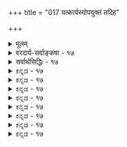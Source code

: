 +++
title = "017 यत्कार्यस्योपयुक्तं तदिह"

+++
<details><summary>मूलम्</summary>

यत्कार्यस्योपयुक्तं तदिह भवतु नः किं परेणेति चेन्न ज्ञानादेरुद्भवे तद्विषयनियमनेऽप्यर्थनादिन्द्रियादेः ।  
नित्यं ज्ञानं विभोस्तन्न नियतविषयं तेन नान्यार्थनं चेन्नानित्यस्यैव दृष्टेस्तव कथमजसंयोगभङ्गोऽन्यथा स्यात् ॥ १७ ॥
</details>

<details><summary>वरदार्य-सर्वाङ्कषा - १७</summary>

ननु 'अयं पटः कर्तृजम्यः, कार्यत्वात्, घटवत्' इत्यनुमानेनाजातकर्तृकस्य पटस्य घटदृष्टान्तेन कर्तृजन्यत्वसाधनं सर्वसंमतम् । अत्र घटदृष्टान्तकथनमात्रेण किं कुलालो घटकर्ता सिद्ध्येत् ? यदि हठादिष्टापत्तिरुच्यते, तर्हि – 'एतद्भटः कर्तृजन्यः, कार्यत्वात्, तद्घटवत्' इत्यज्ञातकर्तृके घटे सकर्तृकत्वानुमानं सर्वानुभवसिद्धम् । अत्र ‘कर्तृजन्यत्वम्' कृतिजन्यत्वमात्रमेवानुमानेन सिद्ध्येत्, न तु तद्घटहेतुभूतकुलालगतं वस्त्रभूषणादिकमपि, एषां घटकारणवर्गेऽननुप्रवेशात् । तद्वत् प्रकृतेऽपि कार्यसामान्यं प्रति कृतित्वेनैव कारणत्वात्, कृतिजन्यत्वमात्रमनुमानेन सिद्ध्येत्, न तु शरीरादिकमपीति शङ्कते - यदित्यादि । कार्यस्य यत् **उपयुक्तम्** =अत्यन्तमावश्यकम्, **तत्** = तावन्मात्रम् **इह** = प्रकृतेऽपि **भवतु** = सिद्ध्यतु; **परेण** = इतरेण कार्यानुपयोगिना धर्मेण **नः** = अस्माकम् **किम्** = किं फलम् । एवञ्च घटादिदृष्टान्तेन कर्तृजन्यत्वमात्रमनुमानेन सिद्ध्येत्, न तु शरीरजन्यत्वादिकम् इति चेत् — **न** = नैतद्युक्तम् । कुतः ? **ज्ञानादेः** = ज्ञानेच्छाप्रयत्नानाम् **उद्भवे** = उत्पत्तौ तद्विषयनियमने **तस्य** = ज्ञानस्य **विषयनियमने** = विषयव्यवस्थापने **इन्द्रियादेरपि** = इन्द्रियाणाम्, तदाश्रयतया शरीरादेरपि **अर्थनात्** =अपेक्षणात् । अतः जगत्कर्तुः शरीरेन्द्रियादिकमप्यनेनानुमानेन सिद्धयेदेवं । ईश्वरानुमानेन जगत्कर्तुः कस्यचित्सिद्धावपि, तावता वेदप्रामाण्यं कथं सिद्ध्येत् ? इत्याक्षेपे, त एवं वदन्ति - अनुमानेन सिद्ध्यन्नीश्वरः तदनुगुणसामर्थ्यवानेव सिद्ध्येत् । जगत्कर्ता नाम, तदनुगुणप्रयत्नवान् । प्रयत्नश्च इच्छाधीनः, इच्छा च ज्ञानाधीना । जानाति, इच्छति, यतत इत्येव सर्वत्र क्रमः । न च कृञ् धातोः प्रयत्नमात्रार्थकत्वेन कर्तृत्वमपि कृतिमत्त्वमात्रमेवेति ज्ञनेच्छयोः कथं सिद्धिः इति वाच्यम्, धातोस्तावन्मात्रार्थकत्वेऽपि, लोके 'बुद्धिपूर्वककारी' ‘अबिद्धिपूर्वककारी' इति कर्तृत्वे द्वैविध्यदर्शनात्, धर्मशास्त्रेष्वपि तयोस्तारतम्यस्य, तत्प्रयुक्तप्रायश्चित्तभेदस्य दर्शनात्, ज्ञानेच्छायत्नवानेव कर्ता लोके, शास्त्रे च विवक्षितः । अत एव घटादिकर्तृत्वं तदुपादानगोचरापरोक्षज्ञानचिकीर्षाकृतिमत्त्वमेव कर्तृत्त्वमुच्यते । एवञ्च जगत्कर्तृत्वमपि जगद्विषयकोपादानादिगोचरज्ञानेच्छाकृतिमत्त्वमेव । जगद्विषयकसर्वज्ञानवानेव जगत्कर्तेतीश्वरस्य सर्वज्ञत्वसिद्धिः । ततश्चेश्वरसाधकानुमानेनैव सर्वज्ञः सत्यसङ्कल्पः, जगत्स्रष्टा सिद्ध्यति । धर्मिण ईश्वरस्य **ग्राहकम्** =साधकम् यत् **प्रमाणम्** = ईश्वरानुमानम्, तेनैवानुमानेन तदनुगुणज्ञनादिधर्मवानेव **धर्मी** = ईश्वरस्सिद्ध्यतीति 

391 

नित्यं ज्ञानं विभोस्तन्न नियतविषयं तेन नान्यार्थनं चेत् 

नानित्यस्यैव दृष्टेस्तव कथमजसंयोगभङ्गोऽन्यथा स्यात् ॥17॥ 



सर्वज्ञत्वादिकं धर्मिग्राहकानुमानेनैव सिद्ध्यतीति वदन्ति । यथा वह्नेः धर्मिणो ग्राहकं त्वगिन्द्रियमेव, वह्निगतम् उष्णस्पर्शादिधर्ममपि गृह्णाति । एवञ्चेश्वरानुमानेन जगत्स्रष्टुस्सिद्धौ सर्वज्ञत्वस्यापि तेनैव सिद्ध्या, सर्वज्ञेनेश्वरेण प्रणीतत्वाद्वेदस्य प्रामाण्यसिद्धिः । न च बुद्धकपिलयोरपि सर्वज्ञत्वप्रसिद्ध्या तदीयागमानामपि प्रामाण्यप्रसङ्गः इति शङ्खयम्; तयोर्जगत्स्रष्टृत्वस्य तैरप्यनङ्गीकारेण तयोः सर्वज्ञत्वस्यापेक्षिकत्वेन निरुपाधिकसर्वज्ञत्वाभावात् । अत्रैवमाचार्यैर्दूषणमुच्यते - यदि जगत्कर्तृत्वोपयोगितया सर्वज्ञत्वसिद्धिः, तर्हि ज्ञानं प्रति कारणतया शरीरेन्द्रियादिकमपि तस्यावश्यकम् । यदि शरीरं विनापि ज्ञानं स्यात्, तर्हि ज्ञानमन्तरा इच्छापि स्यात्, इच्छामन्तरापि प्रयत्नः स्यादिति तेनानुमानेन न सर्वज्ञत्वसिद्धिः । न च लोके यद्विषयकः प्रयत्नः, तद्विषयिणीच्छा आवश्यकी । एवं यद्विषयिणीच्छा तद्वषयकं ज्ञानं च भवति । अतः प्रयत्ने विषयसिद्ध्यर्थं ज्ञानेच्छे अनिवार्ये इति वाच्यम्, एवं सति ज्ञानं प्रति शरीरेन्द्रियादीनामपि आवश्यकत्वमपि लोके दृश्यत इति तेषामपि सिद्धिरावश्यकी । एवं शरीरार्थं कर्माप्यावश्यकमिति ईश्वरः कर्मपरवश एवानुमानेन सिद्धयेदिति ॥ 

I 

1 

ननु लोके ज्ञानं सर्वं क्षणद्वयमात्रावस्थायि, ईश्वरीयं ज्ञानं तु न तथा । सृष्टिस्थितिसंहारादिकार्याणां सार्वदिकत्वेन तस्य ज्ञानमपि सार्वदिकमिति ईश्वरस्य ज्ञानं नित्यमावश्यकम् । अत एव तदर्थं शरीरेन्द्रियाद्यपेक्षापि नास्तीति नेश्वरस्य शरीरादिसिद्धिरिति शङ्कते - नित्यमित्यादि । **विभोः** = जगत्स्रष्टुरीश्वरस्य ज्ञानं नित्यम्, अतश्शरीराद्यपेक्षा नास्ति । ज्ञानस्य नित्यत्वेऽपि तत्र विषयभानार्थं कारणापेक्षा स्यादित्यत्र - **तत्** = तच्च ज्ञानम् न **नियतविषयम्** = व्यवस्थितविषयकं न, किन्तु सर्वविषयकम् स्वतस्सर्वज्ञत्वादीश्वस्य । **तेन** = एवं सदा सर्वविषयकत्वेन नित्यत्वेन च **अन्यार्थनम्** = अन्यापेक्षा न इति चेत्; एतन्निराकरोति । कुत इति चेत्अनित्यस्यैव **दृष्टेः** = ज्ञानस्य सर्वस्याप्यनित्यस्यैव दर्शनात् । घटादिदृष्टान्तेन हीश्वरानुमानप्रयोगः । लोके कुत्रापि नित्यज्ञानस्याभावात्, लोकदृष्टान्तेन सिद्ध्यत् ज्ञानं कथं वा नित्यं स्यात् ? लोके दृष्टान्ते दृष्टं सर्वं तथैवाङ्गीकर्तव्यमिति नियमो नास्ति । न हि 'चन्द्र इव मुखम्' इत्यादौ चन्द्रगताह्लादकरत्वातिरिक्तं किञ्चिदपि मुखे आपाद्यते इत्यत्राह - तवेत्यादि । **अन्यथा** = लोकदृष्टव्यतिक्रमे तव **अजसंयोगभङ्गः** = नित्यसंयोगनिराकरणं कथं स्यात् ? संयोगसामान्यस्य लोकेऽनित्यत्वेनैव दर्शनात्, विभुद्वयसंयोगाङ्गीकारे तस्य नित्यत्वप्रसङ्गात् विभुद्वयसंयोगो नाङ्गीक्रियत इति हि तव मतम् । लोके सर्वस्यापि ज्ञानस्यानित्यतयैव दर्शनेऽपि, ईश्वरीयं ज्ञानं नित्यमिति यथाङ्गीक्रियते; तथैव लोके संयोगसामान्यस्यानित्यतया दर्शनेऽपि विभुद्वयसंयोगो नित्य इत्यङ्गीकारे को विरोधः ? यद्यङ्गीक्रियते, तर्ह्यभयमप्यङ्गीक्रियताम्, लोकानुसारात् । अथवोभयमपि निराक्रियताम् । ईश्वरज्ञामं नित्यमङ्गीकृत्य, संयोगः परं कुत्रचित् नित्यो नाङ्गीक्रियत इति न सर्वथा युक्तिसहम् ॥ 

ननु लोकदृष्टिमात्रान्नानित्यं ज्ञानमीश्वरस्य, जगत्कारणत्वस्य सार्वदिकत्वात्तद्धेतुभूतं ज्ञानं सार्वदिकमन्तरा कारणत्वानुपपत्तेरिति धर्मिग्राहकमानेनैव नित्यज्ञानसिद्धिः । एवं विभुद्वयसंयोगानङ्गीकरणमपि न 



392 

[ ईश्वरानुमानेन न सर्वज्ञस्सिद्ध्येत्] 

163. किं वा धीच्छे गृहीते? विषयनियतये ते हि यत्नोऽत्र नेच्छेत् 

निर्हेतुस्तत्प्रमेष्टा भवतु विषयवानेष तद्वत् स्वतस्ते । 

। 

पारिभाषिकम्, किन्तु क्रियाजन्य एव संयोग सर्वत्र । यत्र कुत्रचिच्छाखादौ यदा चलनात्मिका क्रिया भवति, तदा पूर्वदेशाद्विभागः, देशान्तरप्राप्तिश्च सर्वामुभवसिद्धा । प्राप्तिरेव संयोगपदार्थः । परिमितेष्वेव चलनसंभवात्, विभुषु चलनासंभवाच्च क्रियाया अप्रसक्त्या संयोगः क्व भवेत् ? अयि भोः ! नैयायिकानाम् आकाशः, कालः, दिक्, आत्मानस्सर्वे इत्येते विभवः पदार्था अनन्ताः । एते सर्वेऽपि एकस्मिन्प्रदेशे व्याप्यैव तिष्ठेरन् । अन्यथा हि विभुत्वभङ्गः । एवमेकत्रैव वर्तमानानामेषां परस्परं संबन्ध एव नास्तीति कथं घटताम् ? संबन्धस्यावश्यकत्वे; न समवायः, तेषां परस्परमयुतसिद्धत्वाभावात् । अयुतसिद्धयोः खलु समवायः । 

। द्रव्ययोस्तु संयोग एव । अतश्च विभुद्वयसंयोगोऽनिवार्य एवेति चेत्, अयि भो ब्रह्मन् ! ब्रह्मवादिना त्वया लौकिकघटपटादिविषयकचर्चायां नावतर्तव्यमासीत् । एवं मर्यादामतीत्य विवदन्तं त्वां पृच्छामः - भवन्मते एकस्मिन्नेव घटादौ रूपरसगन्धस्पर्शादयो बहवो गुणा वर्तन्त एव किल । एकदेशावच्छेदेन वर्तमानानामेषां परस्परं सम्बन्ध आवश्यकः किल । धर्मिणा घटेन साकं तु समवायो वा, अपृथक्सिद्धिर्वा भवतु कामम् । धर्माणामेषां परस्परं कस्संबन्ध उच्यताम् ! किं कुर्मः ! परस्परसंबन्धे परस्परं साङ्कर्यं स्यादिति न कश्चनेति चेत्, एकत्रैव वर्तन्ते, अथापि परस्परमसंबद्धा इति चेत्, तर्हि विभवोऽपि पदार्थास्तथैव तिष्ठन्तु । आः ! स्मृतम् ! स्वरूपं संबन्धस्तेषां स्यात्; तर्हि विभुष्वपि स एव स्मर्यतां कामम् ! का हानिः ? तचार्यैः कथमुक्तम् ? भवादृशानां श्रद्धाजडानां पीडात आत्मानं रिरक्षयिषवस्ते समयविशेषे यत्किञ्चिद्भूयुः । तत्तथैव गृह्यते चेत्, आकाशस्य चाक्षुषत्वसमर्थनमपि तथैव स्यात् । किं न तर्ह्याकाशश्चाक्षुषः ? कोऽयं संभ्रमः ? न किञ्चिदपहीनं तावता, समाश्वसिहि! तत्प्रकरणे परीक्षतं सर्वम् । उच्यते किल 'गुरोस्तु शापः शिष्यः स्यात्' इत्यादि । पुनः पुनः पठ्यताम् ॥ १७ ॥
</details>

<details><summary>सर्वार्थसिद्धिः - १७</summary>

यत्कार्यस्योपयुक्तं तदिह भवतु नः किं परेणेति चेन्न  
ज्ञानादेरुद्भवे तद्विषयनियमनेऽप्यर्थनादिन्द्रियादेः ।  
नित्यं ज्ञानं विभोस्तन्न नियतविषयं तेन नान्यार्थनं चे-  
न्नानित्यस्यैव दृष्टेस्तव कथमजसंयोगभङ्गोऽन्यथा स्यात् ॥ १७ ॥  
ननु कार्योत्पत्तौ कर्तुर्ज्ञानचिकीर्षाप्रयत्नमात्रमुपयुज्यते, देहादेः कार्यव्यापकत्वादर्शनात् कार्यविशेषे तदुपयोगो दृष्ट इति चेत्, यत्र दृष्टस्तत्र तथाऽस्तु, न सर्वत्र; अतिप्रसङ्गादित्यभिप्रायेण शङ्कते - यदिति ॥ उपयुक्तं - ज्ञानचिकीर्षादिकम् । परेण -कार्योत्पत्त्यनुपयुक्तेनेत्यर्थः । अनुपयोगो दुर्वच इत्यभिप्रायेणाह - नेति । तत्साधयति -ज्ञानादेरिति । सपक्षव्याप्तप्रकारेण पक्षेऽपि कर्तुर्ज्ञानादिना कार्येण भवितव्यम्, ततस्तत्कारणतया कार्यकरणकर्मादियोगोऽपि दुस्त्यजः । प्रयत्नस्य विषयनियमश्चिकीर्षया; तस्याश्च प्रियाप्रियप्राप्तिपरिहारव्यापारकारणेन तावद्बुद्ध्या, सा च तत्तत्सामग्रीनियतविषयेति विषयनियमे स्थिते सामग्रीशून्यं ज्ञानं कथं सविषयम्? निर्विषये च तस्मिन् किं चिकीर्षेत? अचिकीर्षुश्च कुतः प्रयतेत? ननु कार्यस्यैव सामग्र्यपेक्षणम्, नित्यस्य तु स्वतस्सर्वविषयस्योत्पत्तिविषयनियत्योरभावात् किं साभग्र्येति शङ्कते - नित्यमिति । त्रय्यन्तिनामिव नित्यज्ञानसिद्धावेतद्वक्तव्यं नान्यथेति स्थापयितुमाह - नेति । अहेतुकं ज्ञानं किं दृष्टमुत कल्पितम्? नाद्यः, असिद्धेः; न द्वितीयः, दृष्टविजातीयकॢप्त्ययोगादित्यभिप्रायेणाह - अनित्यस्येति । तादृशज्ञानकॢप्तौ परस्येष्टविरोधमाह - तवेति । मूर्तवद्द्रव्यत्वादिना विभूनां विभुना संयोगे कल्प्यमाने संयोगकारणानामन्यतरकर्मोभयकर्मसंयोगानामसंभवात्तन्निषेधः कृतः, तथेहापि विज्ञानकारणानामिन्द्रियलिङ्गादीनामभावात्तदभावः स्यात् । नित्यत्वान्नैरपेक्ष्यमजसंयोगेऽपि सुवचम् । विभूनां मिथस्संयोगाभावे न किंचित्साधकमिति चेन्नित्यज्ञानाभावेऽपि किम्? अस्मदाद्यशक्यकार्यानुत्पत्तिप्रसङ्ग इति चेत्; न, कारणान्तरैरेव तदुत्पत्त्युपपत्तेः । कर्तृनिरपेक्षैः कारणान्तरैः कार्योत्पत्तिर्न दृष्टेति चेत्, अन्यत्रादृष्टाऽप्यत्र तथा स्यात्, प्रध्वंसस्येव निमित्तमात्रजन्यत्वम् । वरं हि कल्पितस्य ज्ञानादेः कारणनैरपेक्ष्यकल्पनात् सिद्धस्य हेतुवर्गस्य क्वचित् कर्तृनैरपेक्ष्याङ्गीकारः अजसंयोगस्वीकारो वेति; स्वीक्रियतां का हानिरिति चेत्, सिद्धान्तहानिरिति ॥ १७ ॥
</details>


<details><summary>ಕನ್ನಡ - १७</summary>

हिन्दॆ हेळिद आक्षेपक्कॆ नैयायिकरु हेळिरुव परिहारवन्नु प्रद र्शिसि निराकरिसुत्तारॆ -कार्यस्य यत् उपयुक्तं, तत् इह नः भवतु, किं परेण?-'पृथिव्यादिकं, सकर्तकं, कार्यत्वात् घटवत्' ऎम्ब अनुमानदिन्द पृथिव्यादि कार्यगळ रचनॆगॆ बेकाद ज्ञान शक्तादि गळु मात्र प्रकृत पक्षवाद ईश्वरनल्लि सिद्धिसबहुदे हॊरतु प्रकृत कार्यक्कॆ सम्बन्धविल्लद कर्मवश्यत्वादिगळु सिद्धिसलु साध्यविल्ल. कार्यरचनॆगॆ बेकागिरुवुदु ज्ञान शक्तादिगळे हॊरतु, कर्मवल्ल. कर्त ऎन्दरॆ 'प्रयत्नवान्' ऎन्दु मात्रवे अर्थ. प्रयत्न ज्ञानजन्य- 

♡ 

श्लोक 17] 

नायकसर 

189 

नित्यं ज्ञानं विभोस्तन नियतविषयं तेन नान्यार्थनं चेत् नानित्यव दृस्तव कथमजसंयोगभङ्गोs न्यथा स्यात् ॥ ज्ञानक्कॆ कर्म कारणवल्ल. आदुदरिन्द इष्टु मात्रवे ईश्वरनिगॆ सिद्धिसु वुदे हॊरतु, कर्मवश्यत्व सिद्धिसुवन्तिल्ल. 

इति चेन्न, ज्ञानादे उद्भवे, विषयनियमनेs पि इ यादेः अर्थनात्-हीगॆन्दरॆ, इदु सरियल्ल. एतक्कॆन्दरॆ-प्रयत्नक्कॆ कारणवागि ज्ञान हेगॆ आवश्यकवो, हागॆये ज्ञानक्कॆ इन्द्रिय, अदक्कॆ आश्रयवागि देह, इदक्कॆल्ला मूलकारणवागि कर्म- ऎल्लवू आव श्यकवाद्दरिन्द आ अनुमानदिन्द इवॆल्लवू सिद्धिसले बेकु. इल्लदिल्लरॆ प्रयत्नक्किन्तलू अतिरिक्तवागि ज्ञानवू सिद्धिसलारदु. 

विभोः ज्ञानं नित्यं, तत् न नियतविषयं, तेन अन्या र्थनं न चेत् - परमात्मन ज्ञान नित्य, मत्तु कॆलवस्तुविषयकवागदे सर्वविषयकवाद्दरिन्द ज्ञानद उत्पत्तिगागलि विषय सम्बन्धक्कागलि कारण वागि इन्द्रियादिगळ अपेक्षॆ बरुवुदिल्लवॆन्दरॆ-न, अनित्यन दृष्टि इदु सरियल्ल. लोकदल्लि ऎल्लू इन्तह नित्यवाद, सर्वविषयकवाद ज्ञानवन्नु यारू ऎन्दू अरियदिरुवुदरिन्द व्याप्तिग्रहण कालदल्लि ई अंश तोरलु साध्यविल्लद कारण लोकानुभव विरुद्धवागि नित्य वाद ज्ञानादिगळू आ अनुमानदिन्द सिद्धिसलु साध्यविल्ल. 

अन्यथा तन अजसंयोगभङ्गः कथं स्यात्-लोकानुभव विरुद्धवादुदन्नू अनुमानबलदिन्द साधिसुवुदादरॆ; नित्यसंयोग वन्नु नीवु हेगॆ निराकरिसिद्धीरि? विभुद्रव्य नित्यवाद्दरिन्द अवुगळ संयोगवू नित्यवागबेकागुत्तदॆ. लोकदल्लि कण्डुबरुव संयोग वॆल्लवू अनित्यवागिये इरुवुदरिन्द, नित्यवाद संयोग इरलु साध्यविल्ल. सम्बन्ध नित्यवादरॆ अदु समवायवॆन्दॆनिसिकॊळ्ळ बेकागुत्तदॆ. अवयवा वयविविभागविल्लद ऎरडु द्रव्यगळिगॆ समवाय सम्बन्ध बरलु साध्यविल्ल ऎम्बुदे अदन्नॊप्पदिरलु कारण. लोक विरुद्धवादुदन्नू अनुमान दिन्द साधिसलु शक्यवादरॆ, नित्य संयोगवन्नॊप्पुवुदरल्लू तप्प इल्लवॆन्दागुवुदु. आद्दरिन्द परमात्मनिगॆ कर्मवश्यतॆ सिद्धिसुवुदनि वार्य. इल्लदिद्दरॆ प्रयत्न मात्र सिद्धिसुवुदे हॊरतु ज्ञान मत्तु इच्छॆ आ अनुमानदिन्द सिद्धिसुवन्तिल्ल ॥ १७ ।
</details>


<details><summary>ಕನ್ನಡ - १७</summary>

हिन्दॆ हेळिद आक्षेपक्कॆ नैयायिकरु हेळिरुव परिहारवन्नु प्रद र्शिसि निराकरिसुत्तारॆ -कार्यस्य यत् उपयुक्तं, तत् इह नः भवतु, किं परेण?-'पृथिव्यादिकं, सकर्तकं, कार्यत्वात् घटवत्' ऎम्ब अनुमानदिन्द पृथिव्यादि कार्यगळ रचनॆगॆ बेकाद ज्ञान शक्तादि गळु मात्र प्रकृत पक्षवाद ईश्वरनल्लि सिद्धिसबहुदे हॊरतु प्रकृत कार्यक्कॆ सम्बन्धविल्लद कर्मवश्यत्वादिगळु सिद्धिसलु साध्यविल्ल. कार्यरचनॆगॆ बेकागिरुवुदु ज्ञान शक्तादिगळे हॊरतु, कर्मवल्ल. कर्त ऎन्दरॆ 'प्रयत्नवान्' ऎन्दु मात्रवे अर्थ. प्रयत्न ज्ञानजन्य- 

♡ 

श्लोक 17] 

नायकसर 

189 

नित्यं ज्ञानं विभोस्तन नियतविषयं तेन नान्यार्थनं चेत् नानित्यव दृस्तव कथमजसंयोगभङ्गोs न्यथा स्यात् ॥ ज्ञानक्कॆ कर्म कारणवल्ल. आदुदरिन्द इष्टु मात्रवे ईश्वरनिगॆ सिद्धिसु वुदे हॊरतु, कर्मवश्यत्व सिद्धिसुवन्तिल्ल. 

इति चेन्न, ज्ञानादे उद्भवे, विषयनियमनेs पि इ यादेः अर्थनात्-हीगॆन्दरॆ, इदु सरियल्ल. एतक्कॆन्दरॆ-प्रयत्नक्कॆ कारणवागि ज्ञान हेगॆ आवश्यकवो, हागॆये ज्ञानक्कॆ इन्द्रिय, अदक्कॆ आश्रयवागि देह, इदक्कॆल्ला मूलकारणवागि कर्म- ऎल्लवू आव श्यकवाद्दरिन्द आ अनुमानदिन्द इवॆल्लवू सिद्धिसले बेकु. इल्लदिल्लरॆ प्रयत्नक्किन्तलू अतिरिक्तवागि ज्ञानवू सिद्धिसलारदु. 

विभोः ज्ञानं नित्यं, तत् न नियतविषयं, तेन अन्या र्थनं न चेत् - परमात्मन ज्ञान नित्य, मत्तु कॆलवस्तुविषयकवागदे सर्वविषयकवाद्दरिन्द ज्ञानद उत्पत्तिगागलि विषय सम्बन्धक्कागलि कारण वागि इन्द्रियादिगळ अपेक्षॆ बरुवुदिल्लवॆन्दरॆ-न, अनित्यन दृष्टि इदु सरियल्ल. लोकदल्लि ऎल्लू इन्तह नित्यवाद, सर्वविषयकवाद ज्ञानवन्नु यारू ऎन्दू अरियदिरुवुदरिन्द व्याप्तिग्रहण कालदल्लि ई अंश तोरलु साध्यविल्लद कारण लोकानुभव विरुद्धवागि नित्य वाद ज्ञानादिगळू आ अनुमानदिन्द सिद्धिसलु साध्यविल्ल. 

अन्यथा तन अजसंयोगभङ्गः कथं स्यात्-लोकानुभव विरुद्धवादुदन्नू अनुमानबलदिन्द साधिसुवुदादरॆ; नित्यसंयोग वन्नु नीवु हेगॆ निराकरिसिद्धीरि? विभुद्रव्य नित्यवाद्दरिन्द अवुगळ संयोगवू नित्यवागबेकागुत्तदॆ. लोकदल्लि कण्डुबरुव संयोग वॆल्लवू अनित्यवागिये इरुवुदरिन्द, नित्यवाद संयोग इरलु साध्यविल्ल. सम्बन्ध नित्यवादरॆ अदु समवायवॆन्दॆनिसिकॊळ्ळ बेकागुत्तदॆ. अवयवा वयविविभागविल्लद ऎरडु द्रव्यगळिगॆ समवाय सम्बन्ध बरलु साध्यविल्ल ऎम्बुदे अदन्नॊप्पदिरलु कारण. लोक विरुद्धवादुदन्नू अनुमान दिन्द साधिसलु शक्यवादरॆ, नित्य संयोगवन्नॊप्पुवुदरल्लू तप्प इल्लवॆन्दागुवुदु. आद्दरिन्द परमात्मनिगॆ कर्मवश्यतॆ सिद्धिसुवुदनि वार्य. इल्लदिद्दरॆ प्रयत्न मात्र सिद्धिसुवुदे हॊरतु ज्ञान मत्तु इच्छॆ आ अनुमानदिन्द सिद्धिसुवन्तिल्ल ॥ १७ ।
</details>



<details><summary>ಕನ್ನಡ - १७</summary>

हिन्दॆ हेळिद आक्षेपक्कॆ नैयायिकरु हेळिरुव परिहारवन्नु प्रद र्शिसि निराकरिसुत्तारॆ -कार्यस्य यत् उपयुक्तं, तत् इह नः भवतु, किं परेण?-'पृथिव्यादिकं, सकर्तकं, कार्यत्वात् घटवत्' ऎम्ब अनुमानदिन्द पृथिव्यादि कार्यगळ रचनॆगॆ बेकाद ज्ञान शक्तादि गळु मात्र प्रकृत पक्षवाद ईश्वरनल्लि सिद्धिसबहुदे हॊरतु प्रकृत कार्यक्कॆ सम्बन्धविल्लद कर्मवश्यत्वादिगळु सिद्धिसलु साध्यविल्ल. कार्यरचनॆगॆ बेकागिरुवुदु ज्ञान शक्तादिगळे हॊरतु, कर्मवल्ल. कर्त ऎन्दरॆ 'प्रयत्नवान्' ऎन्दु मात्रवे अर्थ. प्रयत्न ज्ञानजन्य- 

♡ 

श्लोक 17] 

नायकसर 

189 

नित्यं ज्ञानं विभोस्तन नियतविषयं तेन नान्यार्थनं चेत् नानित्यव दृस्तव कथमजसंयोगभङ्गोs न्यथा स्यात् ॥ ज्ञानक्कॆ कर्म कारणवल्ल. आदुदरिन्द इष्टु मात्रवे ईश्वरनिगॆ सिद्धिसु वुदे हॊरतु, कर्मवश्यत्व सिद्धिसुवन्तिल्ल. 

इति चेन्न, ज्ञानादे उद्भवे, विषयनियमनेs पि इ यादेः अर्थनात्-हीगॆन्दरॆ, इदु सरियल्ल. एतक्कॆन्दरॆ-प्रयत्नक्कॆ कारणवागि ज्ञान हेगॆ आवश्यकवो, हागॆये ज्ञानक्कॆ इन्द्रिय, अदक्कॆ आश्रयवागि देह, इदक्कॆल्ला मूलकारणवागि कर्म- ऎल्लवू आव श्यकवाद्दरिन्द आ अनुमानदिन्द इवॆल्लवू सिद्धिसले बेकु. इल्लदिल्लरॆ प्रयत्नक्किन्तलू अतिरिक्तवागि ज्ञानवू सिद्धिसलारदु. 

विभोः ज्ञानं नित्यं, तत् न नियतविषयं, तेन अन्या र्थनं न चेत् - परमात्मन ज्ञान नित्य, मत्तु कॆलवस्तुविषयकवागदे सर्वविषयकवाद्दरिन्द ज्ञानद उत्पत्तिगागलि विषय सम्बन्धक्कागलि कारण वागि इन्द्रियादिगळ अपेक्षॆ बरुवुदिल्लवॆन्दरॆ-न, अनित्यन दृष्टि इदु सरियल्ल. लोकदल्लि ऎल्लू इन्तह नित्यवाद, सर्वविषयकवाद ज्ञानवन्नु यारू ऎन्दू अरियदिरुवुदरिन्द व्याप्तिग्रहण कालदल्लि ई अंश तोरलु साध्यविल्लद कारण लोकानुभव विरुद्धवागि नित्य वाद ज्ञानादिगळू आ अनुमानदिन्द सिद्धिसलु साध्यविल्ल. 

अन्यथा तन अजसंयोगभङ्गः कथं स्यात्-लोकानुभव विरुद्धवादुदन्नू अनुमानबलदिन्द साधिसुवुदादरॆ; नित्यसंयोग वन्नु नीवु हेगॆ निराकरिसिद्धीरि? विभुद्रव्य नित्यवाद्दरिन्द अवुगळ संयोगवू नित्यवागबेकागुत्तदॆ. लोकदल्लि कण्डुबरुव संयोग वॆल्लवू अनित्यवागिये इरुवुदरिन्द, नित्यवाद संयोग इरलु साध्यविल्ल. सम्बन्ध नित्यवादरॆ अदु समवायवॆन्दॆनिसिकॊळ्ळ बेकागुत्तदॆ. अवयवा वयविविभागविल्लद ऎरडु द्रव्यगळिगॆ समवाय सम्बन्ध बरलु साध्यविल्ल ऎम्बुदे अदन्नॊप्पदिरलु कारण. लोक विरुद्धवादुदन्नू अनुमान दिन्द साधिसलु शक्यवादरॆ, नित्य संयोगवन्नॊप्पुवुदरल्लू तप्प इल्लवॆन्दागुवुदु. आद्दरिन्द परमात्मनिगॆ कर्मवश्यतॆ सिद्धिसुवुदनि वार्य. इल्लदिद्दरॆ प्रयत्न मात्र सिद्धिसुवुदे हॊरतु ज्ञान मत्तु इच्छॆ आ अनुमानदिन्द सिद्धिसुवन्तिल्ल ॥ १७ ।
</details>


<details><summary>ಕನ್ನಡ - १७</summary>

हिन्दॆ हेळिद आक्षेपक्कॆ नैयायिकरु हेळिरुव परिहारवन्नु प्रद र्शिसि निराकरिसुत्तारॆ -कार्यस्य यत् उपयुक्तं, तत् इह नः भवतु, किं परेण?-'पृथिव्यादिकं, सकर्तकं, कार्यत्वात् घटवत्' ऎम्ब अनुमानदिन्द पृथिव्यादि कार्यगळ रचनॆगॆ बेकाद ज्ञान शक्तादि गळु मात्र प्रकृत पक्षवाद ईश्वरनल्लि सिद्धिसबहुदे हॊरतु प्रकृत कार्यक्कॆ सम्बन्धविल्लद कर्मवश्यत्वादिगळु सिद्धिसलु साध्यविल्ल. कार्यरचनॆगॆ बेकागिरुवुदु ज्ञान शक्तादिगळे हॊरतु, कर्मवल्ल. कर्त ऎन्दरॆ 'प्रयत्नवान्' ऎन्दु मात्रवे अर्थ. प्रयत्न ज्ञानजन्य- 

♡ 

श्लोक 17] 

नायकसर 

189 

नित्यं ज्ञानं विभोस्तन नियतविषयं तेन नान्यार्थनं चेत् नानित्यव दृस्तव कथमजसंयोगभङ्गोs न्यथा स्यात् ॥ ज्ञानक्कॆ कर्म कारणवल्ल. आदुदरिन्द इष्टु मात्रवे ईश्वरनिगॆ सिद्धिसु वुदे हॊरतु, कर्मवश्यत्व सिद्धिसुवन्तिल्ल. 

इति चेन्न, ज्ञानादे उद्भवे, विषयनियमनेs पि इ यादेः अर्थनात्-हीगॆन्दरॆ, इदु सरियल्ल. एतक्कॆन्दरॆ-प्रयत्नक्कॆ कारणवागि ज्ञान हेगॆ आवश्यकवो, हागॆये ज्ञानक्कॆ इन्द्रिय, अदक्कॆ आश्रयवागि देह, इदक्कॆल्ला मूलकारणवागि कर्म- ऎल्लवू आव श्यकवाद्दरिन्द आ अनुमानदिन्द इवॆल्लवू सिद्धिसले बेकु. इल्लदिल्लरॆ प्रयत्नक्किन्तलू अतिरिक्तवागि ज्ञानवू सिद्धिसलारदु. 

विभोः ज्ञानं नित्यं, तत् न नियतविषयं, तेन अन्या र्थनं न चेत् - परमात्मन ज्ञान नित्य, मत्तु कॆलवस्तुविषयकवागदे सर्वविषयकवाद्दरिन्द ज्ञानद उत्पत्तिगागलि विषय सम्बन्धक्कागलि कारण वागि इन्द्रियादिगळ अपेक्षॆ बरुवुदिल्लवॆन्दरॆ-न, अनित्यन दृष्टि इदु सरियल्ल. लोकदल्लि ऎल्लू इन्तह नित्यवाद, सर्वविषयकवाद ज्ञानवन्नु यारू ऎन्दू अरियदिरुवुदरिन्द व्याप्तिग्रहण कालदल्लि ई अंश तोरलु साध्यविल्लद कारण लोकानुभव विरुद्धवागि नित्य वाद ज्ञानादिगळू आ अनुमानदिन्द सिद्धिसलु साध्यविल्ल. 

अन्यथा तन अजसंयोगभङ्गः कथं स्यात्-लोकानुभव विरुद्धवादुदन्नू अनुमानबलदिन्द साधिसुवुदादरॆ; नित्यसंयोग वन्नु नीवु हेगॆ निराकरिसिद्धीरि? विभुद्रव्य नित्यवाद्दरिन्द अवुगळ संयोगवू नित्यवागबेकागुत्तदॆ. लोकदल्लि कण्डुबरुव संयोग वॆल्लवू अनित्यवागिये इरुवुदरिन्द, नित्यवाद संयोग इरलु साध्यविल्ल. सम्बन्ध नित्यवादरॆ अदु समवायवॆन्दॆनिसिकॊळ्ळ बेकागुत्तदॆ. अवयवा वयविविभागविल्लद ऎरडु द्रव्यगळिगॆ समवाय सम्बन्ध बरलु साध्यविल्ल ऎम्बुदे अदन्नॊप्पदिरलु कारण. लोक विरुद्धवादुदन्नू अनुमान दिन्द साधिसलु शक्यवादरॆ, नित्य संयोगवन्नॊप्पुवुदरल्लू तप्प इल्लवॆन्दागुवुदु. आद्दरिन्द परमात्मनिगॆ कर्मवश्यतॆ सिद्धिसुवुदनि वार्य. इल्लदिद्दरॆ प्रयत्न मात्र सिद्धिसुवुदे हॊरतु ज्ञान मत्तु इच्छॆ आ अनुमानदिन्द सिद्धिसुवन्तिल्ल ॥ १७ ।
</details>



<details><summary>ಕನ್ನಡ - १७</summary>

हिन्दॆ हेळिद आक्षेपक्कॆ नैयायिकरु हेळिरुव परिहारवन्नु प्रद र्शिसि निराकरिसुत्तारॆ -कार्यस्य यत् उपयुक्तं, तत् इह नः भवतु, किं परेण?-'पृथिव्यादिकं, सकर्तकं, कार्यत्वात् घटवत्' ऎम्ब अनुमानदिन्द पृथिव्यादि कार्यगळ रचनॆगॆ बेकाद ज्ञान शक्तादि गळु मात्र प्रकृत पक्षवाद ईश्वरनल्लि सिद्धिसबहुदे हॊरतु प्रकृत कार्यक्कॆ सम्बन्धविल्लद कर्मवश्यत्वादिगळु सिद्धिसलु साध्यविल्ल. कार्यरचनॆगॆ बेकागिरुवुदु ज्ञान शक्तादिगळे हॊरतु, कर्मवल्ल. कर्त ऎन्दरॆ 'प्रयत्नवान्' ऎन्दु मात्रवे अर्थ. प्रयत्न ज्ञानजन्य- 

♡ 

श्लोक 17] 

नायकसर 

189 

नित्यं ज्ञानं विभोस्तन नियतविषयं तेन नान्यार्थनं चेत् नानित्यव दृस्तव कथमजसंयोगभङ्गोs न्यथा स्यात् ॥ ज्ञानक्कॆ कर्म कारणवल्ल. आदुदरिन्द इष्टु मात्रवे ईश्वरनिगॆ सिद्धिसु वुदे हॊरतु, कर्मवश्यत्व सिद्धिसुवन्तिल्ल. 

इति चेन्न, ज्ञानादे उद्भवे, विषयनियमनेs पि इ यादेः अर्थनात्-हीगॆन्दरॆ, इदु सरियल्ल. एतक्कॆन्दरॆ-प्रयत्नक्कॆ कारणवागि ज्ञान हेगॆ आवश्यकवो, हागॆये ज्ञानक्कॆ इन्द्रिय, अदक्कॆ आश्रयवागि देह, इदक्कॆल्ला मूलकारणवागि कर्म- ऎल्लवू आव श्यकवाद्दरिन्द आ अनुमानदिन्द इवॆल्लवू सिद्धिसले बेकु. इल्लदिल्लरॆ प्रयत्नक्किन्तलू अतिरिक्तवागि ज्ञानवू सिद्धिसलारदु. 

विभोः ज्ञानं नित्यं, तत् न नियतविषयं, तेन अन्या र्थनं न चेत् - परमात्मन ज्ञान नित्य, मत्तु कॆलवस्तुविषयकवागदे सर्वविषयकवाद्दरिन्द ज्ञानद उत्पत्तिगागलि विषय सम्बन्धक्कागलि कारण वागि इन्द्रियादिगळ अपेक्षॆ बरुवुदिल्लवॆन्दरॆ-न, अनित्यन दृष्टि इदु सरियल्ल. लोकदल्लि ऎल्लू इन्तह नित्यवाद, सर्वविषयकवाद ज्ञानवन्नु यारू ऎन्दू अरियदिरुवुदरिन्द व्याप्तिग्रहण कालदल्लि ई अंश तोरलु साध्यविल्लद कारण लोकानुभव विरुद्धवागि नित्य वाद ज्ञानादिगळू आ अनुमानदिन्द सिद्धिसलु साध्यविल्ल. 

अन्यथा तन अजसंयोगभङ्गः कथं स्यात्-लोकानुभव विरुद्धवादुदन्नू अनुमानबलदिन्द साधिसुवुदादरॆ; नित्यसंयोग वन्नु नीवु हेगॆ निराकरिसिद्धीरि? विभुद्रव्य नित्यवाद्दरिन्द अवुगळ संयोगवू नित्यवागबेकागुत्तदॆ. लोकदल्लि कण्डुबरुव संयोग वॆल्लवू अनित्यवागिये इरुवुदरिन्द, नित्यवाद संयोग इरलु साध्यविल्ल. सम्बन्ध नित्यवादरॆ अदु समवायवॆन्दॆनिसिकॊळ्ळ बेकागुत्तदॆ. अवयवा वयविविभागविल्लद ऎरडु द्रव्यगळिगॆ समवाय सम्बन्ध बरलु साध्यविल्ल ऎम्बुदे अदन्नॊप्पदिरलु कारण. लोक विरुद्धवादुदन्नू अनुमान दिन्द साधिसलु शक्यवादरॆ, नित्य संयोगवन्नॊप्पुवुदरल्लू तप्प इल्लवॆन्दागुवुदु. आद्दरिन्द परमात्मनिगॆ कर्मवश्यतॆ सिद्धिसुवुदनि वार्य. इल्लदिद्दरॆ प्रयत्न मात्र सिद्धिसुवुदे हॊरतु ज्ञान मत्तु इच्छॆ आ अनुमानदिन्द सिद्धिसुवन्तिल्ल ॥ १७ ।
</details>


<details><summary>ಕನ್ನಡ - १७</summary>

हिन्दॆ हेळिद आक्षेपक्कॆ नैयायिकरु हेळिरुव परिहारवन्नु प्रद र्शिसि निराकरिसुत्तारॆ -कार्यस्य यत् उपयुक्तं, तत् इह नः भवतु, किं परेण?-'पृथिव्यादिकं, सकर्तकं, कार्यत्वात् घटवत्' ऎम्ब अनुमानदिन्द पृथिव्यादि कार्यगळ रचनॆगॆ बेकाद ज्ञान शक्तादि गळु मात्र प्रकृत पक्षवाद ईश्वरनल्लि सिद्धिसबहुदे हॊरतु प्रकृत कार्यक्कॆ सम्बन्धविल्लद कर्मवश्यत्वादिगळु सिद्धिसलु साध्यविल्ल. कार्यरचनॆगॆ बेकागिरुवुदु ज्ञान शक्तादिगळे हॊरतु, कर्मवल्ल. कर्त ऎन्दरॆ 'प्रयत्नवान्' ऎन्दु मात्रवे अर्थ. प्रयत्न ज्ञानजन्य- 

♡ 

श्लोक 17] 

नायकसर 

189 

नित्यं ज्ञानं विभोस्तन नियतविषयं तेन नान्यार्थनं चेत् नानित्यव दृस्तव कथमजसंयोगभङ्गोs न्यथा स्यात् ॥ ज्ञानक्कॆ कर्म कारणवल्ल. आदुदरिन्द इष्टु मात्रवे ईश्वरनिगॆ सिद्धिसु वुदे हॊरतु, कर्मवश्यत्व सिद्धिसुवन्तिल्ल. 

इति चेन्न, ज्ञानादे उद्भवे, विषयनियमनेs पि इ यादेः अर्थनात्-हीगॆन्दरॆ, इदु सरियल्ल. एतक्कॆन्दरॆ-प्रयत्नक्कॆ कारणवागि ज्ञान हेगॆ आवश्यकवो, हागॆये ज्ञानक्कॆ इन्द्रिय, अदक्कॆ आश्रयवागि देह, इदक्कॆल्ला मूलकारणवागि कर्म- ऎल्लवू आव श्यकवाद्दरिन्द आ अनुमानदिन्द इवॆल्लवू सिद्धिसले बेकु. इल्लदिल्लरॆ प्रयत्नक्किन्तलू अतिरिक्तवागि ज्ञानवू सिद्धिसलारदु. 

विभोः ज्ञानं नित्यं, तत् न नियतविषयं, तेन अन्या र्थनं न चेत् - परमात्मन ज्ञान नित्य, मत्तु कॆलवस्तुविषयकवागदे सर्वविषयकवाद्दरिन्द ज्ञानद उत्पत्तिगागलि विषय सम्बन्धक्कागलि कारण वागि इन्द्रियादिगळ अपेक्षॆ बरुवुदिल्लवॆन्दरॆ-न, अनित्यन दृष्टि इदु सरियल्ल. लोकदल्लि ऎल्लू इन्तह नित्यवाद, सर्वविषयकवाद ज्ञानवन्नु यारू ऎन्दू अरियदिरुवुदरिन्द व्याप्तिग्रहण कालदल्लि ई अंश तोरलु साध्यविल्लद कारण लोकानुभव विरुद्धवागि नित्य वाद ज्ञानादिगळू आ अनुमानदिन्द सिद्धिसलु साध्यविल्ल. 

अन्यथा तन अजसंयोगभङ्गः कथं स्यात्-लोकानुभव विरुद्धवादुदन्नू अनुमानबलदिन्द साधिसुवुदादरॆ; नित्यसंयोग वन्नु नीवु हेगॆ निराकरिसिद्धीरि? विभुद्रव्य नित्यवाद्दरिन्द अवुगळ संयोगवू नित्यवागबेकागुत्तदॆ. लोकदल्लि कण्डुबरुव संयोग वॆल्लवू अनित्यवागिये इरुवुदरिन्द, नित्यवाद संयोग इरलु साध्यविल्ल. सम्बन्ध नित्यवादरॆ अदु समवायवॆन्दॆनिसिकॊळ्ळ बेकागुत्तदॆ. अवयवा वयविविभागविल्लद ऎरडु द्रव्यगळिगॆ समवाय सम्बन्ध बरलु साध्यविल्ल ऎम्बुदे अदन्नॊप्पदिरलु कारण. लोक विरुद्धवादुदन्नू अनुमान दिन्द साधिसलु शक्यवादरॆ, नित्य संयोगवन्नॊप्पुवुदरल्लू तप्प इल्लवॆन्दागुवुदु. आद्दरिन्द परमात्मनिगॆ कर्मवश्यतॆ सिद्धिसुवुदनि वार्य. इल्लदिद्दरॆ प्रयत्न मात्र सिद्धिसुवुदे हॊरतु ज्ञान मत्तु इच्छॆ आ अनुमानदिन्द सिद्धिसुवन्तिल्ल ॥ १७ ।
</details>



<details><summary>ಕನ್ನಡ - १७</summary>

हिन्दॆ हेळिद आक्षेपक्कॆ नैयायिकरु हेळिरुव परिहारवन्नु प्रद र्शिसि निराकरिसुत्तारॆ -कार्यस्य यत् उपयुक्तं, तत् इह नः भवतु, किं परेण?-'पृथिव्यादिकं, सकर्तकं, कार्यत्वात् घटवत्' ऎम्ब अनुमानदिन्द पृथिव्यादि कार्यगळ रचनॆगॆ बेकाद ज्ञान शक्तादि गळु मात्र प्रकृत पक्षवाद ईश्वरनल्लि सिद्धिसबहुदे हॊरतु प्रकृत कार्यक्कॆ सम्बन्धविल्लद कर्मवश्यत्वादिगळु सिद्धिसलु साध्यविल्ल. कार्यरचनॆगॆ बेकागिरुवुदु ज्ञान शक्तादिगळे हॊरतु, कर्मवल्ल. कर्त ऎन्दरॆ 'प्रयत्नवान्' ऎन्दु मात्रवे अर्थ. प्रयत्न ज्ञानजन्य- 

♡ 

श्लोक 17] 

नायकसर 

189 

नित्यं ज्ञानं विभोस्तन नियतविषयं तेन नान्यार्थनं चेत् नानित्यव दृस्तव कथमजसंयोगभङ्गोs न्यथा स्यात् ॥ ज्ञानक्कॆ कर्म कारणवल्ल. आदुदरिन्द इष्टु मात्रवे ईश्वरनिगॆ सिद्धिसु वुदे हॊरतु, कर्मवश्यत्व सिद्धिसुवन्तिल्ल. 

इति चेन्न, ज्ञानादे उद्भवे, विषयनियमनेs पि इ यादेः अर्थनात्-हीगॆन्दरॆ, इदु सरियल्ल. एतक्कॆन्दरॆ-प्रयत्नक्कॆ कारणवागि ज्ञान हेगॆ आवश्यकवो, हागॆये ज्ञानक्कॆ इन्द्रिय, अदक्कॆ आश्रयवागि देह, इदक्कॆल्ला मूलकारणवागि कर्म- ऎल्लवू आव श्यकवाद्दरिन्द आ अनुमानदिन्द इवॆल्लवू सिद्धिसले बेकु. इल्लदिल्लरॆ प्रयत्नक्किन्तलू अतिरिक्तवागि ज्ञानवू सिद्धिसलारदु. 

विभोः ज्ञानं नित्यं, तत् न नियतविषयं, तेन अन्या र्थनं न चेत् - परमात्मन ज्ञान नित्य, मत्तु कॆलवस्तुविषयकवागदे सर्वविषयकवाद्दरिन्द ज्ञानद उत्पत्तिगागलि विषय सम्बन्धक्कागलि कारण वागि इन्द्रियादिगळ अपेक्षॆ बरुवुदिल्लवॆन्दरॆ-न, अनित्यन दृष्टि इदु सरियल्ल. लोकदल्लि ऎल्लू इन्तह नित्यवाद, सर्वविषयकवाद ज्ञानवन्नु यारू ऎन्दू अरियदिरुवुदरिन्द व्याप्तिग्रहण कालदल्लि ई अंश तोरलु साध्यविल्लद कारण लोकानुभव विरुद्धवागि नित्य वाद ज्ञानादिगळू आ अनुमानदिन्द सिद्धिसलु साध्यविल्ल. 

अन्यथा तन अजसंयोगभङ्गः कथं स्यात्-लोकानुभव विरुद्धवादुदन्नू अनुमानबलदिन्द साधिसुवुदादरॆ; नित्यसंयोग वन्नु नीवु हेगॆ निराकरिसिद्धीरि? विभुद्रव्य नित्यवाद्दरिन्द अवुगळ संयोगवू नित्यवागबेकागुत्तदॆ. लोकदल्लि कण्डुबरुव संयोग वॆल्लवू अनित्यवागिये इरुवुदरिन्द, नित्यवाद संयोग इरलु साध्यविल्ल. सम्बन्ध नित्यवादरॆ अदु समवायवॆन्दॆनिसिकॊळ्ळ बेकागुत्तदॆ. अवयवा वयविविभागविल्लद ऎरडु द्रव्यगळिगॆ समवाय सम्बन्ध बरलु साध्यविल्ल ऎम्बुदे अदन्नॊप्पदिरलु कारण. लोक विरुद्धवादुदन्नू अनुमान दिन्द साधिसलु शक्यवादरॆ, नित्य संयोगवन्नॊप्पुवुदरल्लू तप्प इल्लवॆन्दागुवुदु. आद्दरिन्द परमात्मनिगॆ कर्मवश्यतॆ सिद्धिसुवुदनि वार्य. इल्लदिद्दरॆ प्रयत्न मात्र सिद्धिसुवुदे हॊरतु ज्ञान मत्तु इच्छॆ आ अनुमानदिन्द सिद्धिसुवन्तिल्ल ॥ १७ ।
</details>


<details><summary>ಕನ್ನಡ - १७</summary>

हिन्दॆ हेळिद आक्षेपक्कॆ नैयायिकरु हेळिरुव परिहारवन्नु प्रद र्शिसि निराकरिसुत्तारॆ -कार्यस्य यत् उपयुक्तं, तत् इह नः भवतु, किं परेण?-'पृथिव्यादिकं, सकर्तकं, कार्यत्वात् घटवत्' ऎम्ब अनुमानदिन्द पृथिव्यादि कार्यगळ रचनॆगॆ बेकाद ज्ञान शक्तादि गळु मात्र प्रकृत पक्षवाद ईश्वरनल्लि सिद्धिसबहुदे हॊरतु प्रकृत कार्यक्कॆ सम्बन्धविल्लद कर्मवश्यत्वादिगळु सिद्धिसलु साध्यविल्ल. कार्यरचनॆगॆ बेकागिरुवुदु ज्ञान शक्तादिगळे हॊरतु, कर्मवल्ल. कर्त ऎन्दरॆ 'प्रयत्नवान्' ऎन्दु मात्रवे अर्थ. प्रयत्न ज्ञानजन्य- 

♡ 

श्लोक 17] 

नायकसर 

189 

नित्यं ज्ञानं विभोस्तन नियतविषयं तेन नान्यार्थनं चेत् नानित्यव दृस्तव कथमजसंयोगभङ्गोs न्यथा स्यात् ॥ ज्ञानक्कॆ कर्म कारणवल्ल. आदुदरिन्द इष्टु मात्रवे ईश्वरनिगॆ सिद्धिसु वुदे हॊरतु, कर्मवश्यत्व सिद्धिसुवन्तिल्ल. 

इति चेन्न, ज्ञानादे उद्भवे, विषयनियमनेs पि इ यादेः अर्थनात्-हीगॆन्दरॆ, इदु सरियल्ल. एतक्कॆन्दरॆ-प्रयत्नक्कॆ कारणवागि ज्ञान हेगॆ आवश्यकवो, हागॆये ज्ञानक्कॆ इन्द्रिय, अदक्कॆ आश्रयवागि देह, इदक्कॆल्ला मूलकारणवागि कर्म- ऎल्लवू आव श्यकवाद्दरिन्द आ अनुमानदिन्द इवॆल्लवू सिद्धिसले बेकु. इल्लदिल्लरॆ प्रयत्नक्किन्तलू अतिरिक्तवागि ज्ञानवू सिद्धिसलारदु. 

विभोः ज्ञानं नित्यं, तत् न नियतविषयं, तेन अन्या र्थनं न चेत् - परमात्मन ज्ञान नित्य, मत्तु कॆलवस्तुविषयकवागदे सर्वविषयकवाद्दरिन्द ज्ञानद उत्पत्तिगागलि विषय सम्बन्धक्कागलि कारण वागि इन्द्रियादिगळ अपेक्षॆ बरुवुदिल्लवॆन्दरॆ-न, अनित्यन दृष्टि इदु सरियल्ल. लोकदल्लि ऎल्लू इन्तह नित्यवाद, सर्वविषयकवाद ज्ञानवन्नु यारू ऎन्दू अरियदिरुवुदरिन्द व्याप्तिग्रहण कालदल्लि ई अंश तोरलु साध्यविल्लद कारण लोकानुभव विरुद्धवागि नित्य वाद ज्ञानादिगळू आ अनुमानदिन्द सिद्धिसलु साध्यविल्ल. 

अन्यथा तन अजसंयोगभङ्गः कथं स्यात्-लोकानुभव विरुद्धवादुदन्नू अनुमानबलदिन्द साधिसुवुदादरॆ; नित्यसंयोग वन्नु नीवु हेगॆ निराकरिसिद्धीरि? विभुद्रव्य नित्यवाद्दरिन्द अवुगळ संयोगवू नित्यवागबेकागुत्तदॆ. लोकदल्लि कण्डुबरुव संयोग वॆल्लवू अनित्यवागिये इरुवुदरिन्द, नित्यवाद संयोग इरलु साध्यविल्ल. सम्बन्ध नित्यवादरॆ अदु समवायवॆन्दॆनिसिकॊळ्ळ बेकागुत्तदॆ. अवयवा वयविविभागविल्लद ऎरडु द्रव्यगळिगॆ समवाय सम्बन्ध बरलु साध्यविल्ल ऎम्बुदे अदन्नॊप्पदिरलु कारण. लोक विरुद्धवादुदन्नू अनुमान दिन्द साधिसलु शक्यवादरॆ, नित्य संयोगवन्नॊप्पुवुदरल्लू तप्प इल्लवॆन्दागुवुदु. आद्दरिन्द परमात्मनिगॆ कर्मवश्यतॆ सिद्धिसुवुदनि वार्य. इल्लदिद्दरॆ प्रयत्न मात्र सिद्धिसुवुदे हॊरतु ज्ञान मत्तु इच्छॆ आ अनुमानदिन्द सिद्धिसुवन्तिल्ल ॥ १७ ।
</details>



